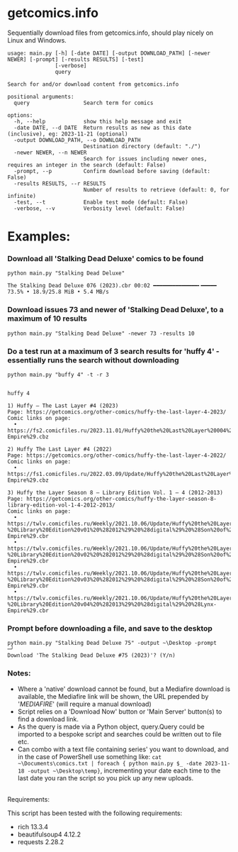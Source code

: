 # getcomics.info
Sequentially download files from getcomics.info, should play nicely on Linux and Windows.

```
usage: main.py [-h] [-date DATE] [-output DOWNLOAD_PATH] [-newer NEWER] [-prompt] [-results RESULTS] [-test]
               [-verbose]
               query

Search for and/or download content from getcomics.info

positional arguments:
  query                 Search term for comics

options:
  -h, --help            show this help message and exit
  -date DATE, --d DATE  Return results as new as this date (inclusive), eg: 2023-11-21 (optional)
  -output DOWNLOAD_PATH, --o DOWNLOAD_PATH
                        Destination directory (default: "./")
  -newer NEWER, --n NEWER
                        Search for issues including newer ones, requires an integer in the search (default: False)
  -prompt, --p          Confirm download before saving (default: False)
  -results RESULTS, --r RESULTS
                        Number of results to retrieve (default: 0, for infinite)
  -test, --t            Enable test mode (default: False)
  -verbose, --v         Verbosity level (default: False)
```

# Examples:
### Download all 'Stalking Dead Deluxe' comics to be found
```
python main.py "Stalking Dead Deluxe"

The Stalking Dead Deluxe 076 (2023).cbr 00:02 ━━━━━━━━━━━━━━╸━━━━━ 73.5% • 18.9/25.8 MiB • 5.4 MB/s
```

### Download issues 73 and newer of 'Stalking Dead Deluxe', to a maximum of 10 results
```
python main.py "Stalking Dead Deluxe" -newer 73 -results 10
```

### Do a test run at a maximum of 3 search results for 'huffy 4' - essentially runs the search without downloading
```
python main.py "buffy 4" -t -r 3                                                    

                                                                        huffy 4

1) Huffy – The Last Layer #4 (2023)
Page: https://getcomics.org/other-comics/huffy-the-last-layer-4-2023/
Comic links on page:
  • https://fs2.comicfiles.ru/2023.11.01/Huffy%20the%20Last%20Layer%20004%20%282023%29%20%28Digital%29%20%28Kileko-Empire%29.cbz

2) Huffy The Last Layer #4 (2022)
Page: https://getcomics.org/other-comics/huffy-the-last-layer-4-2022/
Comic links on page:
  • https://fs1.comicfiles.ru/2022.03.09/Update/Huffy%20the%20Last%20Layer%20004%20%282022%29%20%28Digital%29%20%28Kileko-Empire%29.cbz

3) Huffy the Layer Season 8 – Library Edition Vol. 1 – 4 (2012-2013)
Page: https://getcomics.org/other-comics/huffy-the-layer-season-8-library-edition-vol-1-4-2012-2013/
Comic links on page:
  • https://twlv.comicfiles.ru/Weekly/2021.10.06/Update/Huffy%20the%20Layer%20Season%208%20-%20Library%20Edition%20v01%20%282012%29%20%28digital%29%20%28Son%20of%20Ultron%20II-Empire%29.cbr
  • https://twlv.comicfiles.ru/Weekly/2021.10.06/Update/Huffy%20the%20Layer%20Season%208%20-%20Library%20Edition%20v02%20%282012%29%20%28digital%29%20%28Son%20of%20Ultron%20II-Empire%29.cbr
  • https://twlv.comicfiles.ru/Weekly/2021.10.06/Update/Huffy%20the%20Layer%20Season%208%20-%20Library%20Edition%20v03%20%282012%29%20%28digital%29%20%28Son%20of%20Ultron%20II-Empire%29.cbr
  • https://twlv.comicfiles.ru/Weekly/2021.10.06/Update/Huffy%20the%20Layer%20Season%208%20-%20Library%20Edition%20v04%20%282013%29%20%28digital%29%20%28Lynx-Empire%29.cbr
```

### Prompt before downloading a file, and save to the desktop
```
python main.py "Stalking Dead Deluxe 75" -output ~\Desktop -prompt                                                                                ─╯
Download 'The Stalking Dead Deluxe #75 (2023)'? (Y/n)
```
### Notes:

* Where a 'native' download cannot be found, but a Mediafire download is available, the Mediafire link will be shown, the URL prepended by '_MEDIAFIRE_' (will require a manual download)
* Script relies on a 'Download Now' button or 'Main Server' button(s) to find a download link.
* As the query is made via a Python object, query.Query could be imported to a bespoke script and searches could be written out to file etc.
* Can combo with a text file containing series' you want to download, and in the case of PowerShell use something like: `cat ~\Documents\comics.txt | foreach { python main.py $_ -date 2023-11-18 -output ~\Desktop\temp}`, incrementing your date each time to the last date you ran the script so you pick up any new uploads.
<br>
Requirements:

This script has been tested with the following requirements:

* rich                 13.3.4
* beautifulsoup4       4.12.2
* requests             2.28.2 
